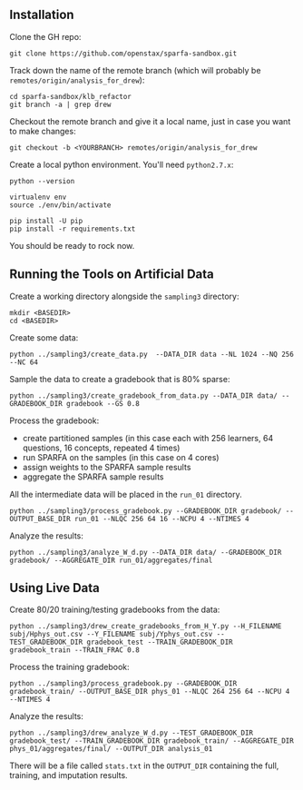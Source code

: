 ## Installation

Clone the GH repo:

```
git clone https://github.com/openstax/sparfa-sandbox.git
```

Track down the name of the remote branch 
(which will probably be `remotes/origin/analysis_for_drew`):

```
cd sparfa-sandbox/klb_refactor
git branch -a | grep drew
```

Checkout the remote branch and give it a local name,
just in case you want to make changes:

```
git checkout -b <YOURBRANCH> remotes/origin/analysis_for_drew
```

Create a local python environment.  You'll need `python2.7.x`:

```
python --version

virtualenv env
source ./env/bin/activate

pip install -U pip
pip install -r requirements.txt
```

You should be ready to rock now.

## Running the Tools on Artificial Data

Create a working directory alongside the `sampling3` directory:

```
mkdir <BASEDIR>
cd <BASEDIR>
```

Create some data:

```
python ../sampling3/create_data.py  --DATA_DIR data --NL 1024 --NQ 256 --NC 64
```

Sample the data to create a gradebook that is 80% sparse:

```
python ../sampling3/create_gradebook_from_data.py --DATA_DIR data/ --GRADEBOOK_DIR gradebook --GS 0.8
```

Process the gradebook:
* create partitioned samples (in this case each with 256 learners, 64 questions, 16 concepts, repeated 4 times)
* run SPARFA on the samples (in this case on 4 cores)
* assign weights to the SPARFA sample results
* aggregate the SPARFA sample results

All the intermediate data will be placed in the `run_01` directory.
```
python ../sampling3/process_gradebook.py --GRADEBOOK_DIR gradebook/ --OUTPUT_BASE_DIR run_01 --NLQC 256 64 16 --NCPU 4 --NTIMES 4
```

Analyze the results:

```
python ../sampling3/analyze_W_d.py --DATA_DIR data/ --GRADEBOOK_DIR gradebook/ --AGGREGATE_DIR run_01/aggregates/final
```

## Using Live Data

Create 80/20 training/testing gradebooks from the data:

```
python ../sampling3/drew_create_gradebooks_from_H_Y.py --H_FILENAME subj/Hphys_out.csv --Y_FILENAME subj/Yphys_out.csv --TEST_GRADEBOOK_DIR gradebook_test --TRAIN_GRADEBOOK_DIR gradebook_train --TRAIN_FRAC 0.8
```

Process the training gradebook:

```
python ../sampling3/process_gradebook.py --GRADEBOOK_DIR gradebook_train/ --OUTPUT_BASE_DIR phys_01 --NLQC 264 256 64 --NCPU 4 --NTIMES 4
```

Analyze the results:

```
python ../sampling3/drew_analyze_W_d.py --TEST_GRADEBOOK_DIR gradebook_test/ --TRAIN_GRADEBOOK_DIR gradebook_train/ --AGGREGATE_DIR phys_01/aggregates/final/ --OUTPUT_DIR analysis_01
```

There will be a file called `stats.txt` in the `OUTPUT_DIR` containing the full, training, and imputation results.
